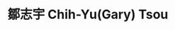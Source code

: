 ---
chinese_name: 鄒志宇
english_name: Chih-Yu(Gary) Tsou 
title: 鄒志宇 Chih-Yu(Gary) Tsou
id: tsouchihyugary
collection: members
position: Part-time Research Assistant
type: part-time research assistant
department: 國家教育研究院
image_path: https://source.unsplash.com/collection/139386/600x600?a=.png
photo: pt_ra/bio-photo.jpg
blurb: 123
---